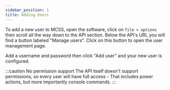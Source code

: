 ```yaml
---
sidebar_position: 1
title: Adding Users
---
```



To add a new user to MCSS, open the software, click on `file > options` then scroll all the way down to the API section. 
Below the API's URL you will find a button labeled "Manage users". Click on this button to open the user management page.

Add a username and password then click "Add user" and your new user is configured.

:::caution No permission support
The API itself doesn't support permissions, so every user will have full access - That includes power actions, but more importantly console commands. 
:::